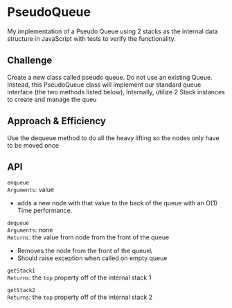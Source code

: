 # PseudoQueue

My implementation of a Pseudo Queue using 2 stacks as the internal data structure in JavaScript with tests to verify the functionality.

## Challenge

Create a new class called pseudo queue.
Do not use an existing Queue.
Instead, this PseudoQueue class will implement our standard queue interface (the two methods listed below),
Internally, utilize 2 Stack instances to create and manage the queu

## Approach & Efficiency

Use the dequeue method to do all the heavy lifting so the nodes only have to be moved once

## API

`enqueue`\
`Arguments`: value

- adds a new node with that value to the back of the queue with an O(1) Time performance.

`dequeue`\
`Arguments`: none\
`Returns`: the value from node from the front of the queue

- Removes the node from the front of the queue\
- Should raise exception when called on empty queue

`getStack1`\
`Returns`: the `top` property off of the internal stack 1

`getStack2`\
`Returns`: the `top` property off of the internal stack 2
